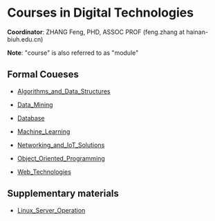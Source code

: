 # Courses in Digital Technologies

<b>Coordinator</b>: ZHANG Feng, PHD, ASSOC PROF (feng.zhang at hainan-biuh.edu.cn)

<b>Note</b>: "course" is also referred to as "module"

## Formal Coueses

- [Algorithms_and_Data_Structures](Algorithms_and_Data_Structures)

- [Data_Mining](Data_Mining)

- [Database](Database)

- [Machine_Learning](Machine_Learning)

- [Networking_and_IoT_Solutions](Networking_and_IoT_Solutions)

- [Object_Oriented_Programming](Object_Oriented_Programming)

- [Web_Technologies](Web_Technologies)


## Supplementary materials

- [Linux_Server_Operation](Linux_Server_Operation)

